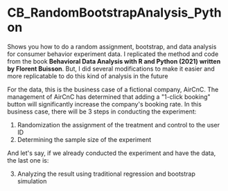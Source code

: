 # CB_RandomBootstrapAnalysis_Python

Shows you how to do a random assignment, bootstrap, and data analysis for consumer behavior experiment data. I replicated the method and code from the book  **Behavioral Data Analysis with R and Python (2021) written by Florent Buisson**. But, I did several modifications to make it easier and more replicatable to do this kind of analysis in the future

For the data, this is the business case of a fictional company, AirCnC. The management of AirCnC has determined that adding a "1-click booking" button will significantly increase the company's booking rate. In this business case, there will be 3 steps in conducting the experiment:

1. Randomization the assignment of the treatment and control to the user ID
2. Determining the sample size of the experiment

And let's say, if we already conducted the experiment and have the data, the last one is:

3. Analyzing the result using traditional regression and bootstrap simulation
